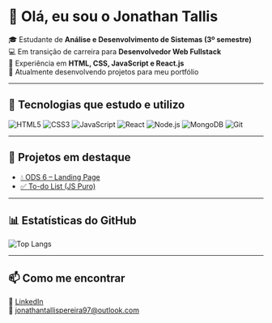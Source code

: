 # 👋 Olá, eu sou o Jonathan Tallis

🎓 Estudante de **Análise e Desenvolvimento de Sistemas (3º semestre)**  
💻 Em transição de carreira para **Desenvolvedor Web Fullstack**  
🚀 Experiência em **HTML, CSS, JavaScript e React.js**  
🌱 Atualmente desenvolvendo projetos para meu portfólio  

---

## 🚀 Tecnologias que estudo e utilizo

![HTML5](https://img.shields.io/badge/HTML5-E34F26?style=for-the-badge&logo=html5&logoColor=white)
![CSS3](https://img.shields.io/badge/CSS3-1572B6?style=for-the-badge&logo=css3&logoColor=white)
![JavaScript](https://img.shields.io/badge/JavaScript-F7DF1E?style=for-the-badge&logo=javascript&logoColor=black)
![React](https://img.shields.io/badge/React-20232A?style=for-the-badge&logo=react&logoColor=61DAFB)
![Node.js](https://img.shields.io/badge/Node.js-43853D?style=for-the-badge&logo=node.js&logoColor=white)
![MongoDB](https://img.shields.io/badge/MongoDB-4EA94B?style=for-the-badge&logo=mongodb&logoColor=white)
![Git](https://img.shields.io/badge/Git-F05032?style=for-the-badge&logo=git&logoColor=white)

---

## 📂 Projetos em destaque

- [💧 ODS 6 – Landing Page](https://jonathantallis.github.io/ods6-landing-page/)  
- [✅ To-do List (JS Puro)](https://jonathantallis.github.io/to-do-list/)  

---

## 📊 Estatísticas do GitHub

![Top Langs](https://github-readme-stats.vercel.app/api/top-langs/?username=JonathanTallis&layout=compact&theme=radical)

---

## 📫 Como me encontrar

🔗 [LinkedIn](https://www.linkedin.com/in/jonathantallis)  
📧 jonathantallispereira97@outlook.com  

